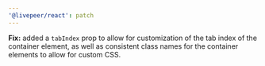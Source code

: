 ```yaml
---
'@livepeer/react': patch
---
```


**Fix:** added a `tabIndex` prop to allow for customization of the tab index of the container element, as well as consistent class names for the container elements to allow for custom CSS.
